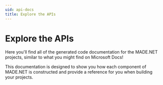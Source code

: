 ```yaml
---
uid: api-docs
title: Explore the APIs
---
```


# Explore the APIs

Here you'll find all of the generated code documentation for the MADE.NET projects, similar to what you might find on Microsoft Docs!

This documentation is designed to show you how each component of MADE.NET is constructed and provide a reference for you when building your projects.
